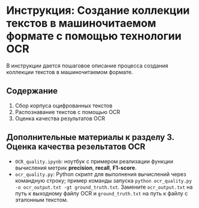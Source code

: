 # Инструкция: Создание коллекции текстов в машиночитаемом формате с помощью технологии OCR

В инструкции дается пошаговое описание процесса создания коллекции текстов в машиночитаемом формате.

## Содержание
1. Сбор корпуса оцифрованных текстов
2. Распознавание текстов с помощью OCR
3. Оценка качества результатов OCR

## Дополнительные материалы к разделу 3. Оценка качества резельтатов OCR   

- `OCR_quality.ipynb`: ноутбук с примером реализации функции вычисления метрик **precision**,  **recall**, **F1-score**.
- `ocr_quality.py`: Python скрипт для выполнения вычислений через командную строку; пример команды запуска `python ocr_quality.py -o ocr_output.txt -gt ground_truth.txt`. Замените `ocr_output.txt` на путь к выходному файлу OCR и `ground_truth.txt` на путь к файлу с эталонным текстом.
  
